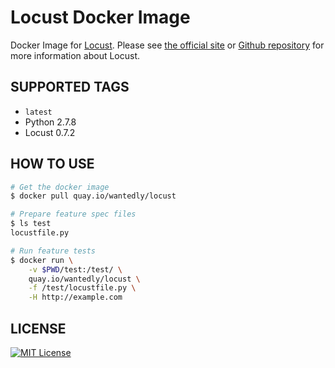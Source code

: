 # Locust Docker Image
Docker Image for [Locust](http://locust.io/).
Please see [the official site](https://github.com/ryotarai/infrataster/) or [Github repository](https://github.com/locustio/locust) for more information about Locust.

## SUPPORTED TAGS

* `latest`
 * Python 2.7.8
 * Locust 0.7.2

## HOW TO USE

```bash
# Get the docker image
$ docker pull quay.io/wantedly/locust

# Prepare feature spec files
$ ls test
locustfile.py

# Run feature tests
$ docker run \
    -v $PWD/test:/test/ \
    quay.io/wantedly/locust \
    -f /test/locustfile.py \
    -H http://example.com
```

## LICENSE
[![MIT License](http://img.shields.io/badge/license-MIT-blue.svg?style=flat)](LICENSE)
